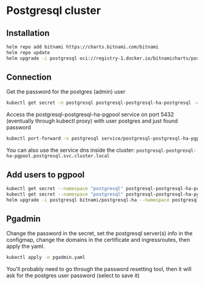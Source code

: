 # Postgresql cluster

## Installation

```bash
helm repo add bitnami https://charts.bitnami.com/bitnami
helm repo update
helm upgrade -i postgresql oci://registry-1.docker.io/bitnamicharts/postgresql-ha --namespace postgresql --create-namespace --set metrics.enabled=true --set metrics.serviceMonitor.enabled=true --set metrics.serviceMonitor.labels.release=kube-prometheus-stack --set persistence.storageClass=longhorn --set persistence.size=15Gi --set persistence.accessModes={"ReadWriteMany"} --set postgresql.livenessProbe.initialDelaySeconds=300 --set postgresql.readinessProbe.initialDelaySeconds=240
```

## Connection

Get the password for the postgres (admin) user

```bash
kubectl get secret -n postgresql postgresql-postgresql-ha-postgresql -o jsonpath='{.data.\password}' | base64 -d
```

Access the postgresql-postgresql-ha-pgpool service on port 5432 (eventually through kubectl proxy) with user postgres and just found password

```bash
kubectl port-forward -n postgresql service/postgresql-postgresql-ha-pgpool :5432
```

You can also use the service dns inside the cluster: `postgresql-postgresql-ha-pgpool.postgresql.svc.cluster.local`

## Add users to pgpool



```bash
kubectl get secret --namespace "postgresql" postgresql-postgresql-ha-postgresql -o jsonpath="{.data.repmgr-password}" | base64 -d
kubectl get secret --namespace "postgresql" postgresql-postgresql-ha-pgpool -o jsonpath="{.data.admin-password}" | base64 -d
helm upgrade -i postgresql bitnami/postgresql-ha --namespace postgresql --create-namespace --set metrics.enabled=true --set metrics.serviceMonitor.enabled=true --set metrics.serviceMonitor.labels.release=kube-prometheus-stack --set persistence.storageClass=longhorn-nvme --set persistence.size=15Gi --set persistence.accessModes={"ReadWriteMany"} --set pgpool.customUsers.usernames="user01,user02" --set pgpool.customUsers.passwords="pwd01,pwd02" --set postgresql.password=<postres password> --set postgresql.repmgrPassword=<repmgr-password> --set pgpool.adminPassword=<pgpool admin password>
```

## Pgadmin

Change the password in the secret, set the postgresql server(s) info in the configmap, change the domains in the certificate and ingressroutes, then apply the yaml.

```bash
kubectl apply -n pgadmin.yaml
```

You'll probably need to go through the password resetting tool, then it will ask for the postgres user password (select to save it)
